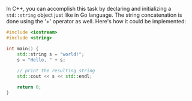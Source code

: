 In C++, you can accomplish this task by declaring and initializing a `std::string` object just like in Go language. 
The string concatenation is done using the '+' operator as well. Here's how it could be implemented:

```cpp
#include <iostream>
#include <string>

int main() {
    std::string s = "world!";
    s = "Hello, " + s;
    
    // print the resulting string
    std::cout << s << std::endl;

    return 0;
}
```
